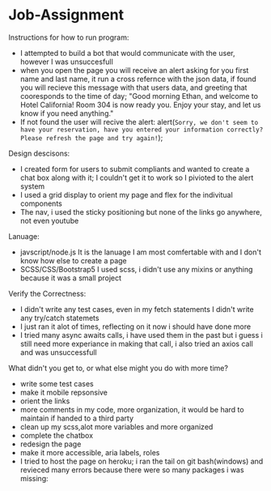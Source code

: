 # Job-Assignment

Instructions for how to run program: 
  - I attempted to build a bot that would communicate with the user, however I was unsuccesfull
  - when you open the page you will receive an alert asking for you first name and last name, it run a cross refernce with the json data, 
    if found you will recieve this message with that users data, and greeting that cooresponds to the time of day;
           "Good morning Ethan, and welcome to Hotel California! Room 304 is now ready you. Enjoy your stay, and let us know if you need anything." 
  - If not found the user will recive the alert:
             alert(`Sorry, we don't seem to have your reservation, have you entered your information correctly? Please refresh the page and try again!`);
             
             

Design descisons: 
  - I created form for users to submit compliants and wanted to create a chat box along with it; I couldn't get it to work so I pivioted to the alert system
  - I used a grid display to orient my page and flex for the indivitual components
  - The nav, i used the sticky positioning but none of the links go anywhere, not even youtube
  
Lanuage: 
  - javscript/node.js
          It is the lanuage I am most comfertable with and I don't know how else to create a page
  - SCSS/CSS/Bootstrap5
          I used scss, i didn't use any mixins or anything because it was a small project

Verify the Correctness: 
  - I didn't write any test cases, even in my fetch statements I didn't write any try/catch statemets
  - I just ran it alot of times, reflecting on it now i should have done more
  - I tried many async awaits calls, i have used them in the past but i guess i still need more experiance in making that call,
    i also tried an axios call and was unsuccessfull
    
What didn't you get to, or what else might you do with more time? 
  - write some test cases
  - make it mobile repsonsive
  - orient the links
  - more comments in my code, more organization, it would be hard to maintain if handed to a third party
  - clean up my scss,alot more variables and more organized
  - complete the chatbox
  - redesign the page
  - make it more accessible, aria labels, roles
  - I tried to host the page on heroku; i ran the tail on git bash(windows) and revieced many errors because there were so many packages i was missing: 
      
     
